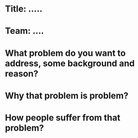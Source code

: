 # Title: .....
# Team: ....

# What problem do you want to address, some background and reason?

# Why that problem is problem?

# How people suffer from that problem?
